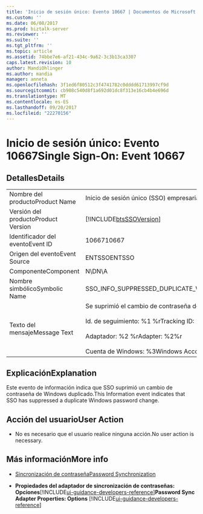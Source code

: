 ```yaml
---
title: 'Inicio de sesión único: Evento 10667 | Documentos de Microsoft'
ms.custom: ''
ms.date: 06/08/2017
ms.prod: biztalk-server
ms.reviewer: ''
ms.suite: ''
ms.tgt_pltfrm: ''
ms.topic: article
ms.assetid: 74bbe7e6-af21-434c-9a62-3c3b13ca3307
caps.latest.revision: 10
author: MandiOhlinger
ms.author: mandia
manager: anneta
ms.openlocfilehash: 3f1ed6f80512c3f4741782c0dddd61713997cf9d
ms.sourcegitcommit: cb908c540d8f1a692d01dc8f313e16cb4b4e696d
ms.translationtype: MT
ms.contentlocale: es-ES
ms.lasthandoff: 09/20/2017
ms.locfileid: "22270156"
---
```

# <a name="single-sign-on-event-10667"></a><span data-ttu-id="ded14-102">Inicio de sesión único: Evento 10667</span><span class="sxs-lookup"><span data-stu-id="ded14-102">Single Sign-On: Event 10667</span></span>
## <a name="details"></a><span data-ttu-id="ded14-103">Detalles</span><span class="sxs-lookup"><span data-stu-id="ded14-103">Details</span></span>  
  
|||  
|-|-|  
|<span data-ttu-id="ded14-104">Nombre del producto</span><span class="sxs-lookup"><span data-stu-id="ded14-104">Product Name</span></span>|<span data-ttu-id="ded14-105">Inicio de sesión único (SSO) empresarial</span><span class="sxs-lookup"><span data-stu-id="ded14-105">Enterprise Single Sign-On</span></span>|  
|<span data-ttu-id="ded14-106">Versión del producto</span><span class="sxs-lookup"><span data-stu-id="ded14-106">Product Version</span></span>|[!INCLUDE[btsSSOVersion](../includes/btsssoversion-md.md)]|  
|<span data-ttu-id="ded14-107">Identificador del evento</span><span class="sxs-lookup"><span data-stu-id="ded14-107">Event ID</span></span>|<span data-ttu-id="ded14-108">10667</span><span class="sxs-lookup"><span data-stu-id="ded14-108">10667</span></span>|  
|<span data-ttu-id="ded14-109">Origen del evento</span><span class="sxs-lookup"><span data-stu-id="ded14-109">Event Source</span></span>|<span data-ttu-id="ded14-110">ENTSSO</span><span class="sxs-lookup"><span data-stu-id="ded14-110">ENTSSO</span></span>|  
|<span data-ttu-id="ded14-111">Componente</span><span class="sxs-lookup"><span data-stu-id="ded14-111">Component</span></span>|<span data-ttu-id="ded14-112">N\D</span><span class="sxs-lookup"><span data-stu-id="ded14-112">N\A</span></span>|  
|<span data-ttu-id="ded14-113">Nombre simbólico</span><span class="sxs-lookup"><span data-stu-id="ded14-113">Symbolic Name</span></span>|<span data-ttu-id="ded14-114">SSO_INFO_SUPPRESSED_DUPLICATE_WINDOWS_PASSWORD_CHANGE</span><span class="sxs-lookup"><span data-stu-id="ded14-114">SSO_INFO_SUPPRESSED_DUPLICATE_WINDOWS_PASSWORD_CHANGE</span></span>|  
|<span data-ttu-id="ded14-115">Texto del mensaje</span><span class="sxs-lookup"><span data-stu-id="ded14-115">Message Text</span></span>|<span data-ttu-id="ded14-116">Se suprimió el cambio de contraseña de Windows duplicado.%r</span><span class="sxs-lookup"><span data-stu-id="ded14-116">Suppressed duplicate Windows password change.%r</span></span><br /><br /> <span data-ttu-id="ded14-117">Id. de seguimiento: %1 %r</span><span class="sxs-lookup"><span data-stu-id="ded14-117">Tracking ID: %1%r</span></span><br /><br /> <span data-ttu-id="ded14-118">Adaptador: %2 %r</span><span class="sxs-lookup"><span data-stu-id="ded14-118">Adapter: %2%r</span></span><br /><br /> <span data-ttu-id="ded14-119">Cuenta de Windows: %3</span><span class="sxs-lookup"><span data-stu-id="ded14-119">Windows Account: %3</span></span>|  
  
## <a name="explanation"></a><span data-ttu-id="ded14-120">Explicación</span><span class="sxs-lookup"><span data-stu-id="ded14-120">Explanation</span></span>  
 <span data-ttu-id="ded14-121">Este evento de información indica que SSO suprimió un cambio de contraseña de Windows duplicado.</span><span class="sxs-lookup"><span data-stu-id="ded14-121">This Information event indicates that SSO has suppressed a duplicate Windows password change.</span></span>  
  
## <a name="user-action"></a><span data-ttu-id="ded14-122">Acción del usuario</span><span class="sxs-lookup"><span data-stu-id="ded14-122">User Action</span></span>  
  
-   <span data-ttu-id="ded14-123">No es necesario que el usuario realice ninguna acción.</span><span class="sxs-lookup"><span data-stu-id="ded14-123">No user action is necessary.</span></span>  
  
## <a name="more-info"></a><span data-ttu-id="ded14-124">Más información</span><span class="sxs-lookup"><span data-stu-id="ded14-124">More info</span></span>
  
-   [<span data-ttu-id="ded14-125">Sincronización de contraseña</span><span class="sxs-lookup"><span data-stu-id="ded14-125">Password Synchronization</span></span>](../core/password-synchronization2.md)  
  
-   <span data-ttu-id="ded14-126">**Propiedades del adaptador de sincronización de contraseñas: Opciones**[!INCLUDE[ui-guidance-developers-reference](../includes/ui-guidance-developers-reference.md)]</span><span class="sxs-lookup"><span data-stu-id="ded14-126">**Password Sync Adapter Properties: Options** [!INCLUDE[ui-guidance-developers-reference](../includes/ui-guidance-developers-reference.md)]</span></span>